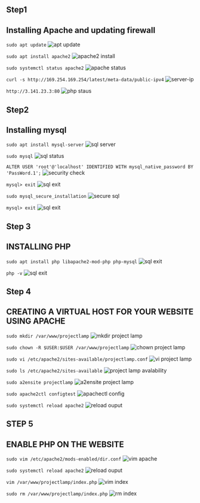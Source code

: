 ## Step1 

## Installing Apache and updating firewall

`sudo apt update`
![apt update](./images/apt-update.png)

`sudo apt install apache2`
![apache2 install](./images/apache2_install.png)

`sudo systemctl status apache2`
![apache status](./images/apache_status.png)

`curl -s http://169.254.169.254/latest/meta-data/public-ipv4`
![server-ip](./images/serverip.png)

`http://3.141.23.3:80`
![php staus](./images/apache_page.png)

## Step2  

## Installing mysql

`sudo apt install mysql-server`
![sql server](./images/mysql-server.png)

`sudo mysql`
![sql status](./images/sql-status.png)


`ALTER USER 'root'@'localhost' IDENTIFIED WITH mysql_native_password BY 'PassWord.1';`
![security check](./images/security-check.png)

`mysql> exit`
![sql exit](./images/exit-sql.png)

`sudo mysql_secure_installation`
![secure sql](./images/secure-sql.png)

`mysql> exit`
![sql exit](./images/exit-sql.png)

## Step 3

## INSTALLING PHP

`sudo apt install php libapache2-mod-php php-mysql`
![sql exit](./images/install-php.png)

`php -v`
![sql exit](./images/php-status.png)



## Step 4

##  CREATING A VIRTUAL HOST FOR YOUR WEBSITE USING APACHE

`sudo mkdir /var/www/projectlamp`
![mkdir project lamp](./images/mkdir-projectlamp.png)

 `sudo chown -R $USER:$USER /var/www/projectlamp`
 ![chown project lamp](./images/chown-projectlamp.png)

 `sudo vi /etc/apache2/sites-available/projectlamp.conf`
 ![vi project lamp](./images/vi-projectlamp.png)

 `sudo ls /etc/apache2/sites-available`
 ![project lamp avalability](./images/projectlamp-ava.png)

 `sudo a2ensite projectlamp`
  ![ a2ensite project lamp](./images/a2ensite.png)

  `sudo apache2ctl configtest`
  ![ apachectl config](./images/apachectl-status.png)

  `sudo systemctl reload apache2`
   ![ reload ouput](./images/edit-vim.png)

   ## STEP 5 
   
   ##  ENABLE PHP ON THE WEBSITE

   `sudo vim /etc/apache2/mods-enabled/dir.conf`
   ![ vim apache](./images/edit-vim.png)

   `sudo systemctl reload apache2`
   ![ reload ouput](./images/edit-vim.png)

   `vim /var/www/projectlamp/index.php`
   ![ vim index](./images/vim-index.png)

   `sudo rm /var/www/projectlamp/index.php`
   ![ rm index](./images/rm-index.png)


